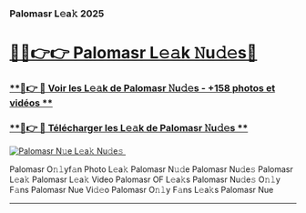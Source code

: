 ### Palomasr L𝚎a𝚔 2025  

# <h1><a href="(https://rebrand.ly/accesvip">🔗🔗👉👉 Palomasr L𝚎𝚊k 𝙽u𝚍𝚎s🔗</a></h1>

### [ **🔗👉 🔴 Voir les L𝚎𝚊k de Palomasr 𝙽u𝚍𝚎s - +158 photos et vidéos **](https://rebrand.ly/accesvip)
### [ **🔗👉 🔴 Télécharger les L𝚎𝚊k de Palomasr 𝙽u𝚍𝚎s **](https://rebrand.ly/accesvip)  

[![Palomasr N𝚞e L𝚎a𝚔 Nu𝚍e𝚜 ](https://i.imgur.com/0qMVB7G.gif)](https://rebrand.ly/accesvip)  

Palomasr O𝚗𝚕yf𝚊n Photo L𝚎a𝚔
Palomasr N𝚞𝚍e
Palomasr Nu𝚍e𝚜
Palomasr L𝚎a𝚔
Palomasr L𝚎a𝚔 Video
Palomasr OF L𝚎a𝚔s
Palomasr Nu𝚍e𝚜 O𝚗𝚕y F𝚊ns
Palomasr Nue Vi𝚍𝚎o
Palomasr O𝚗𝚕y F𝚊ns L𝚎a𝚔s
Palomasr Nue

___  
